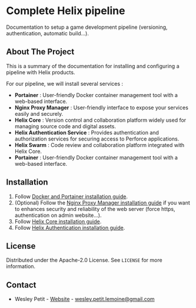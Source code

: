 # Complete Helix pipeline

Documentation to setup a game development pipeline (versioning, authentication, automatic build...).

## About The Project

This is a summary of the documentation for installing and configuring a pipeline with Helix products.

For our pipeline, we will install several services :

- **Portainer** : User-friendly Docker container management tool with a web-based interface.
- **Nginx Proxy Manager** : User-friendly interface to expose your services easily and securely.
- **Helix Core** : Version control and collaboration platform widely used for managing source code and digital assets.
- **Helix Authentication Service** : Provides authentication and authorization services for securing access to Perforce applications.
- **Helix Swarm** : Code review and collaboration platform integrated with Helix Core.
- **Portainer** : User-friendly Docker container management tool with a web-based interface.

## Installation

1. Follow [Docker and Portainer installation guide](docs/install-docker.md).
2. (Optional) Follow the [Nginx Proxy Manager installation guide](docs/install-nginx-proxy-manager.md) if you want to enhances security and reliability of the web server (force https, authentication on admin website...).
3. Follow [Helix Core installation guide](docs/install-helix-core.md).
4. Follow [Helix Authentication installation guide](docs/install-helix-authentication-service.md).

## License

Distributed under the Apache-2.0 License. See `LICENSE` for more information.

## Contact

- Wesley Petit - [Website](https://wesleypetit.fr/) - wesley.petit.lemoine@gmail.com
